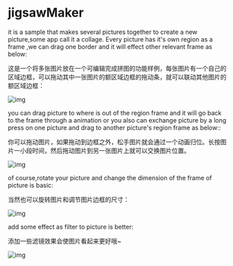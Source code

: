 # jigsawMaker

it is a sample that makes several pictures together to create a new picture,some app call it a collage.
Every picture has it's own region as a frame ,we can drag one border and it will effect other relevant frame  as below:

这是一个将多张图片放在一个可编辑完成拼图的功能样例，每张图片有一个自己的区域边框，可以拖动其中一张图片的额区域边框的拖动条，就可以联动其他图片的额区域边框：

 ![img](https://github.com/yishuinanfeng/jigsawMaker/blob/master/gif/%E5%A4%9A%E5%9B%BE%E8%81%94%E5%8A%A8.gif) 
 
  you can drag picture to where is out of the region frame and it will go back to the frame through a animation 
  or you also can exchange picture by a long press on one picture and drag to another picture's region frame as below::
  
  你可以拖动图片，如果拖动到边框之外，松手图片就会通过一个动画归位。长按图片一小段时间，然后拖动图片到另一张图片上就可以交换图片位置。
  
   ![img](https://github.com/yishuinanfeng/jigsawMaker/blob/master/gif/%E5%B0%86%E5%9B%BE%E7%89%87%E6%BB%91%E5%87%BA%E5%8C%BA%E5%9F%9F%E6%9D%BE%E6%89%8B%E5%BC%B9%E7%B0%A7%E5%BC%8F%E5%BD%92%E4%BD%8D.gif) 
   
   
  of course,rotate your picture and change the dimension of the frame of picture is basic:
  
  当然也可以旋转图片和调节图片边框的尺寸：
  
   ![img](https://github.com/yishuinanfeng/jigsawMaker/blob/master/gif/%E4%BA%A4%E6%8D%A2%E5%9B%BE%E7%89%87%E5%92%8C%E6%97%8B%E8%BD%AC.gif) 
   
 
  
  add some effect as filter to picture is better:
  
  添加一些滤镜效果会使图片看起来更好哦~
  
   ![img](https://github.com/yishuinanfeng/jigsawMaker/blob/master/gif/%E8%B0%83%E8%BE%B9%E6%A1%86%EF%BC%8C%E6%97%8B%E8%BD%AC%EF%BC%8C%E5%8A%A0%E6%BB%A4%E9%95%9C.gif) 
  

